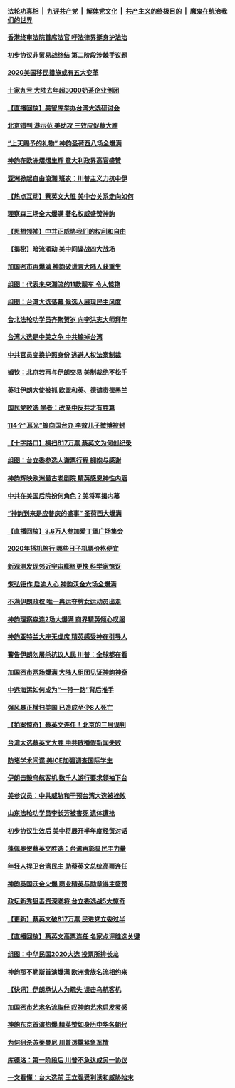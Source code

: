 ####  [法轮功真相](../../../../basic/blob/master/README.md?t=01140713) &nbsp;|&nbsp; [九评共产党](../../../../9ping.md/blob/master/README.md?t=01140713) &nbsp;|&nbsp; [解体党文化](../../../../jtdwh.md/blob/master/README.md?t=01140713)  &nbsp;|&nbsp; [共产主义的终极目的](../../../../gczydzjmd.md/blob/master/README.md?t=01140713) &nbsp;|&nbsp; [魔鬼在统治我们的世界](../../../../mgztzwmdsj.md/blob/master/README.md?t=01140713) 

#### [香港终审法院首席法官 吁法律界挺身护法治](../pages/nf4514/n11791242.md?t=01140713) 

#### [初步协议非贸易战终结 第二阶段涉棘手议题](../pages/nf4514/n11791071.md?t=01140713) 

#### [2020美国移民措施或有五大变革](../pages/nf4514/n11791063.md?t=01140713) 

#### [十家九亏 大陆去年超3000奶茶企业倒闭](../pages/nf4514/n11790922.md?t=01140713) 

#### [【直播回放】美智库举办台湾大选研讨会](../pages/nf4514/n11790784.md?t=01140713) 

#### [北京错判 港示范 美助攻 三效应促蔡大胜](../pages/nf4514/n11790477.md?t=01140713) 

#### [“上天赐予的礼物” 神韵圣荷西八场全爆满](../pages/nf4514/n11790107.md?t=01140713) 

#### [神韵在欧洲熠熠生辉 意大利政界高官盛赞](../pages/nf4514/n11789618.md?t=01140713) 

#### [亚洲掀起自由浪潮 班农：川普主义力抗中伊](../pages/nf4514/n11789987.md?t=01140713) 

#### [【热点互动】蔡英文大胜 美中台关系走向如何](../pages/nf4514/n11788391.md?t=01140713) 

#### [理察森三场全大爆满 著名权威盛赞神韵](../pages/nf4514/n11789332.md?t=01140713) 

#### [【思想领袖】中共正威胁我们的权利和自由](../pages/nf4514/n11651617.md?t=01140713) 

#### [【揭秘】暗流涌动 美中间谍战四大战场](../pages/nf4514/n11761898.md?t=01140713) 

#### [加国密市再爆满 神韵破谎言大陆人获重生](../pages/nf4514/n11789090.md?t=01140713) 

#### [组图：代表未来潮流的11款靓车 令人惊艳](../pages/nf4514/n11781414.md?t=01140713) 

#### [组图：台湾大选落幕 候选人展现民主风度](../pages/nf4514/n11785251.md?t=01140713) 

#### [台北法轮功学员齐聚贺岁 向李洪志大师拜年](../pages/nf4514/n11788377.md?t=01140713) 

#### [台湾大选是中美之争 中共输掉台湾](../pages/nf4514/n11788648.md?t=01140713) 

#### [中共官员变换护照身份 逃避人权法案制裁](../pages/nf4514/n11788541.md?t=01140713) 

#### [姆钦：北京若再与伊朗交易 美制裁绝不松手](../pages/nf4514/n11788435.md?t=01140713) 

#### [英驻伊朗大使被抓 欧盟和英、德谴责德黑兰](../pages/nf4514/n11788330.md?t=01140713) 

#### [国民党败选 学者：改亲中反共才有胜算](../pages/nf4514/n11787744.md?t=01140713) 

#### [114个“耳光”搧向国台办 李敖儿子微博被封](../pages/nf4514/n11788275.md?t=01140713) 

#### [【十字路口】横扫817万票 蔡英文为何创纪录](../pages/nf4514/n11787883.md?t=01140713) 

#### [组图：台立委参选人谢票行程 拥抱与感谢](../pages/nf4514/n11787705.md?t=01140713) 

#### [神韵辉映欧洲最古老剧院 精英感恩神性内涵](../pages/nf4514/n11786567.md?t=01140713) 

#### [中共在美国后院扮何角色？美将军揭内幕](../pages/nf4514/n11750385.md?t=01140713) 

#### [“神韵到来是应普庆的盛事” 圣荷西大爆满](../pages/nf4514/n11787716.md?t=01140713) 

#### [【直播回放】3.6万人参加爱丁堡广场集会](../pages/nf4514/n11787669.md?t=01140713) 

#### [2020年搭机旅行 哪些日子机票价格便宜](../pages/nf4514/n11781256.md?t=01140713) 

#### [新观测发现邻近宇宙膨胀更快 科学家惊讶](../pages/nf4514/n11786354.md?t=01140713) 

#### [恢弘钜作 启迪人心 神韵沃金六场全爆满](../pages/nf4514/n11787555.md?t=01140713) 

#### [不满伊朗政权 唯一奥运夺牌女运动员出走](../pages/nf4514/n11787522.md?t=01140713) 

#### [神韵理察森连2场大爆满 商界精英倾心叹服](../pages/nf4514/n11787412.md?t=01140713) 

#### [神韵亚特兰大座无虚席 精英感受神在引导人](../pages/nf4514/n11787192.md?t=01140713) 

#### [警告伊朗勿屠杀抗议人民 川普：全球都在看](../pages/nf4514/n11786479.md?t=01140713) 

#### [加国密市两场爆满 大陆人组团见证神韵神奇](../pages/nf4514/n11786989.md?t=01140713) 

#### [中远海运如何成为“一带一路”背后推手](../pages/nf4514/n11766483.md?t=01140713) 

#### [强风暴正横扫美国 已造成至少8人死亡](../pages/nf4514/n11786162.md?t=01140713) 

#### [【拍案惊奇】蔡英文连任！北京的三层误判](../pages/nf4514/n11786063.md?t=01140713) 

#### [台湾大选蔡英文大胜 中共散播假新闻失败](../pages/nf4514/n11786132.md?t=01140713) 

#### [防堵学术间谍 美ICE加强调查国际学生](../pages/nf4514/n11786070.md?t=01140713) 

#### [伊朗击毁乌航客机 数千人游行要求领袖下台](../pages/nf4514/n11785895.md?t=01140713) 

#### [美参议员：中共威胁和干预台湾大选被挫败](../pages/nf4514/n11785613.md?t=01140713) 

#### [山东法轮功学员李长芳被害死 遗体遭抢](../pages/nf4514/n11782305.md?t=01140713) 

#### [初步协议生效后 美中将展开半年度经贸对话](../pages/nf4514/n11785859.md?t=01140713) 

#### [蓬佩奥贺蔡英文胜选：台湾再彰显民主力量](../pages/nf4514/n11785677.md?t=01140713) 

#### [年轻人捍卫台湾民主 助蔡英文总统高票连任](../pages/nf4514/n11785661.md?t=01140713) 

#### [神韵英国沃金火爆 商业精英与勋章得主盛赞](../pages/nf4514/n11784856.md?t=01140713) 

#### [政坛新秀狙击资深老将 台立委选战5大惊奇](../pages/nf4514/n11785564.md?t=01140713) 

#### [【更新】蔡英文破817万票 民进党立委过半](../pages/nf4514/n11783658.md?t=01140713) 

#### [【直播回放】蔡英文高票连任 名家点评胜选关键](../pages/nf4514/n11772884.md?t=01140713) 

#### [组图：中华民国2020大选 投票所排长龙](../pages/nf4514/n11783987.md?t=01140713) 

#### [神韵那不勒斯首演爆满 欧洲贵族名流相约来](../pages/nf4514/n11784055.md?t=01140713) 

#### [【快讯】伊朗承认人为疏失 误击乌航客机](../pages/nf4514/n11784140.md?t=01140713) 

#### [加国密市艺术名流取经 叹神韵艺术启发灵感](../pages/nf4514/n11784527.md?t=01140713) 

#### [神韵东京首演热爆 精英赞如身历中华各朝代](../pages/nf4514/n11783351.md?t=01140713) 

#### [为何狙杀苏莱曼尼 川普透露紧急军情](../pages/nf4514/n11783357.md?t=01140713) 

#### [库德洛：第一阶段后 川普不急达成另一协议](../pages/nf4514/n11783005.md?t=01140713) 

#### [一文看懂：台大选前 王立强受利诱和威胁始末](../pages/nf4514/n11783013.md?t=01140713) 


